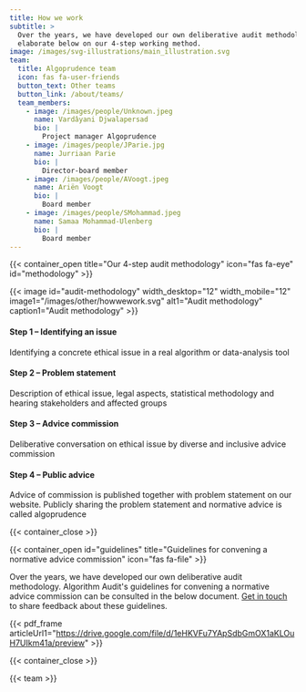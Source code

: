 ```yaml
---
title: How we work
subtitle: >
  Over the years, we have developed our own deliberative audit methodology. We
  elaborate below on our 4-step working method.
image: /images/svg-illustrations/main_illustration.svg
team:
  title: Algoprudence team
  icon: fas fa-user-friends
  button_text: Other teams
  button_link: /about/teams/
  team_members:
    - image: /images/people/Unknown.jpeg
      name: Vardâyani Djwalapersad
      bio: |
        Project manager Algoprudence
    - image: /images/people/JParie.jpg
      name: Jurriaan Parie
      bio: |
        Director-board member
    - image: /images/people/AVoogt.jpeg
      name: Ariën Voogt
      bio: |
        Board member
    - image: /images/people/SMohammad.jpeg
      name: Samaa Mohammad-Ulenberg
      bio: |
        Board member
---
```


{{< container_open title="Our 4-step audit methodology" icon="fas fa-eye" id="methodology" >}}

{{< image id="audit-methodology" width_desktop="12" width_mobile="12" image1="/images/other/howwework.svg" alt1="Audit methodology" caption1="Audit methodology" >}}

#### Step 1 – Identifying an issue

Identifying a concrete ethical issue in a real algorithm or data-analysis tool

#### Step 2 – Problem statement

Description of ethical issue, legal aspects, statistical methodology and hearing stakeholders and affected groups

#### Step 3 – Advice commission

Deliberative conversation on ethical issue by diverse and inclusive advice commission

#### Step 4 – Public advice

Advice of commission is published together with problem statement on our website. Publicly sharing the problem statement and normative advice is called algoprudence

{{< container_close >}}

{{< container_open id="guidelines" title="Guidelines for convening a normative advice commission" icon="fas fa-file" >}}

Over the years, we have developed our own deliberative audit methodology. Algorithm Audit's guidelines for convening a normative advice commission can be consulted in the below document. [Get in touch](/about/contact/) to share feedback about these guidelines.

{{< pdf_frame articleUrl1="https://drive.google.com/file/d/1eHKVFu7YApSdbGmOX1aKLOuH7UIkm41a/preview" >}}

{{< container_close >}}

{{< team >}}
